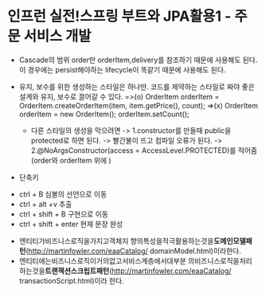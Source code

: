 # 인프런 실전!스프링 부트와 JPA활용1 - 주문 서비스 개발

* Cascade의 범위
 order만 orderItem,delivery를 참조하기 때문에 사용해도 된다. 이 경우에는  persist해야하는 lifecycle이 똑같기 때문에 사용해도 된다.

* 유지, 보수를 위한 생성하는 스타일은 하나만. 코드를 제약하는 스타일로 짜야 좋은 설계와 유지, 보수로 끌어갈 수 있다.
    =>(o)  OrderItem orderItem = OrderItem.createOrderItem(item, item.getPrice(), count); 
    =>(x)   OrderItem orderItem = new OrderItem(); orderItem.setCount();
    * 다른 스타일의 생성을 막으려면 
    -> 1.constructor를 만들때 public을 protected로 하면 된다. -> 빨간불이 뜨고 컴파일 오류가 된다.
    -> 2.@NoArgsConstructor(access = AccessLevel.PROTECTED)를 적어줌  (order와 orderItem 위에 )


* 단축키
- ctrl + B              심볼의 선언으로 이동
- ctrl + alt +v         추출
- ctrl + shift + B      구현으로 이동
- ctrl  + shift + enter	현재 문장 완성  
* 엔티티가비즈니스로직을가지고객체지 향의특성을적극활용하는것을**도메인모델패턴**(http://martinfowler.com/eaaCatalog/ domainModel.html)이라한다. 
* 엔티티에는비즈니스로직이거의없고서비스계층에서대부분 의비즈니스로직을처리하는것을**트랜잭션스크립트패턴**(http://martinfowler.com/eaaCatalog/ transactionScript.html)이라 한다.